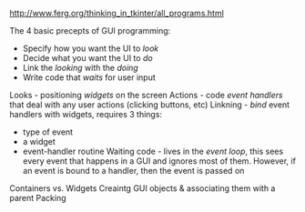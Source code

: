 http://www.ferg.org/thinking_in_tkinter/all_programs.html

The 4 basic precepts of GUI programming:
* Specify how you want the UI to *look*
* Decide what you want the UI to *do*
* Link the *looking* with the *doing*
* Write code that *waits* for user input

Looks - positioning *widgets* on the screen
Actions - code *event handlers* that deal with any user actions (clicking buttons, etc)
Linkning - *bind* event handlers with widgets, requires 3 things:
* type of event
* a widget
* event-handler routine
Waiting code - lives in the *event loop*, this sees every event that happens in a GUI and ignores most of them. However, if an event is bound to a handler, then the event is passed on

Containers vs. Widgets
Creaintg GUI objects & associating them with a parent
Packing

